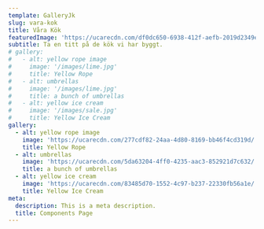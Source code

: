 ```yaml
---
template: GalleryJk
slug: vara-kok
title: Våra Kök
featuredImage: 'https://ucarecdn.com/df0dc650-6938-412f-aefb-2019d2349e13/'
subtitle: Ta en titt på de kök vi har byggt.
# gallery:
#   - alt: yellow rope image
#     image: '/images/lime.jpg'
#     title: Yellow Rope
#   - alt: umbrellas
#     image: '/images/lime.jpg'
#     title: a bunch of umbrellas
#   - alt: yellow ice cream
#     image: '/images/sale.jpg'
#     title: Yellow Ice Cream
gallery:
  - alt: yellow rope image
    image: 'https://ucarecdn.com/277cdf82-24aa-4d80-8169-bb46f4cd319d/'
    title: Yellow Rope
  - alt: umbrellas
    image: 'https://ucarecdn.com/5da63204-4ff0-4235-aac3-852921d7c632/'
    title: a bunch of umbrellas
  - alt: yellow ice cream
    image: 'https://ucarecdn.com/83485d70-1552-4c97-b237-22330fb56a1e/'
    title: Yellow Ice Cream    
meta:
  description: This is a meta description.
  title: Components Page
---
```

